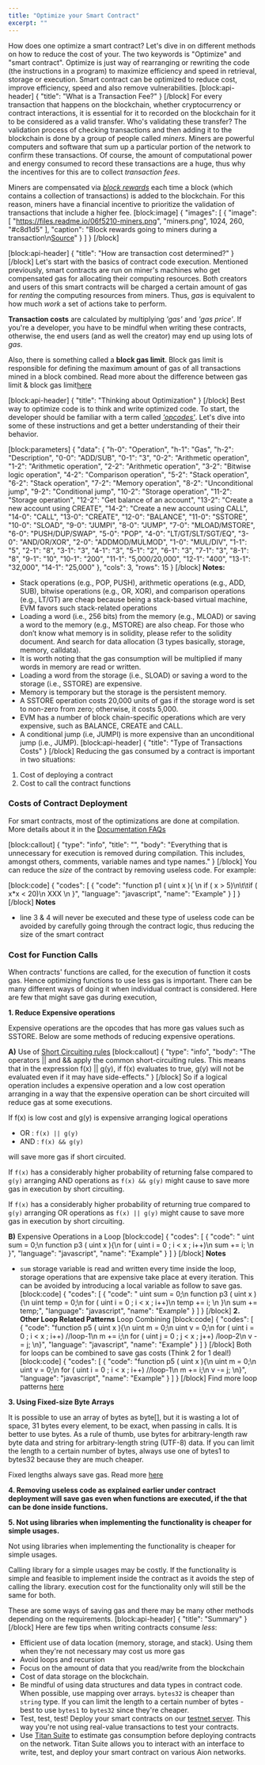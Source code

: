 ```yaml
---
title: "Optimize your Smart Contract"
excerpt: ""
---
```

How does one optimize a smart contract? Let's dive in on different methods on how to reduce the cost of your. The two keywords is "Optimize" and "smart contract". Optimize is just way of rearranging or rewriting the code (the instructions in a program) to maximize efficiency and speed in retrieval, storage or execution. Smart contract can be optimized to reduce cost, improve efficiency, speed and also remove vulnerabilities.
[block:api-header]
{
  "title": "What is a Transaction Fee?"
}
[/block]
For every transaction that happens on the blockchain, whether cryptocurrency or contract interactions, it is essential for it to recorded on the blockchain for it to be considered as a valid transfer. Who's validating these transfer? The validation process of checking transactions and then adding it to the blockchain is done by a group of people called *miners*. Miners are powerful computers and software that sum up a particular portion of the network to confirm these transactions. Of course, the amount of computational power and energy consumed to record these transactions are a huge, thus why the incentives for this are to collect *transaction fees*. 

Miners are compensated via [*block rewards*](https://www.investopedia.com/terms/b/block-reward.asp) each time a block (which contains a collection of transactions) is added to the blockchain. For this reason, miners have a financial incentive to prioritize the validation of transactions that include a higher fee. 
[block:image]
{
  "images": [
    {
      "image": [
        "https://files.readme.io/06f5210-miners.png",
        "miners.png",
        1024,
        260,
        "#c8d1d5"
      ],
      "caption": "Block rewards going to miners during a transaction\n[Source](https://vladimirribakov.com/concerns-bitcoin-fees-unconfirmed-transactions-growing/)"
    }
  ]
}
[/block]

[block:api-header]
{
  "title": "How are transaction cost determined?"
}
[/block]
Let's start with the basics of contract code execution. Mentioned previously, smart contracts are run on miner's machines who get compensated gas for allocating their computing resources. Both creators and users of this smart contracts will be charged a certain amount of gas for *renting* the computing resources from miners. Thus, *gas* is equivalent to how much *work* a set of actions take to perform. 

**Transaction costs** are calculated by multiplying *'gas'* and *'gas price'*. If you're a developer, you have to be mindful when writing these contracts, otherwise, the end users (and as well the creator) may end up using lots of *gas*. 

Also, there is something called a **block gas limit**. Block gas limit is responsible for defining the maximum amount of gas of all transactions mined in a block combined. Read more about the difference between gas limit & block gas limit[here](https://ethereum.stackexchange.com/questions/7359/are-gas-limit-in-transaction-and-block-gas-limit-different)


[block:api-header]
{
  "title": "Thinking about Optimization"
}
[/block]
Best way to optimize code is to think and write optimized code. To start, the developer should be familiar with a term called [*'opcodes'*](https://medium.com/@blockchain101/solidity-bytecode-and-opcode-basics-672e9b1a88c2). Let's dive into some of these instructions and get a better understanding of their their behavior.

[block:parameters]
{
  "data": {
    "h-0": "Operation",
    "h-1": "Gas",
    "h-2": "Description",
    "0-0": "ADD/SUB",
    "0-1": "3",
    "0-2": "Arithmetic operation",
    "1-2": "Arithmetic operation",
    "2-2": "Arithmetic operation",
    "3-2": "Bitwise logic operation",
    "4-2": "Comparison operation",
    "5-2": "Stack operation",
    "6-2": "Stack operation",
    "7-2": "Memory operation",
    "8-2": "Unconditional jump",
    "9-2": "Conditional jump",
    "10-2": "Storage operation",
    "11-2": "Storage operation",
    "12-2": "Get balance of an account",
    "13-2": "Create a new account using CREATE",
    "14-2": "Create a new account using CALL",
    "14-0": "CALL",
    "13-0": "CREATE",
    "12-0": "BALANCE",
    "11-0": "SSTORE",
    "10-0": "SLOAD",
    "9-0": "JUMPI",
    "8-0": "JUMP",
    "7-0": "MLOAD/MSTORE",
    "6-0": "PUSH/DUP/SWAP",
    "5-0": "POP",
    "4-0": "LT/GT/SLT/SGT/EQ",
    "3-0": "AND/OR/XOR",
    "2-0": "ADDMOD/MULMOD",
    "1-0": "MUL/DIV",
    "1-1": "5",
    "2-1": "8",
    "3-1": "3",
    "4-1": "3",
    "5-1": "2",
    "6-1": "3",
    "7-1": "3",
    "8-1": "8",
    "9-1": "10",
    "10-1": "200",
    "11-1": "5,000/20,000",
    "12-1": "400",
    "13-1": "32,000",
    "14-1": "25,000"
  },
  "cols": 3,
  "rows": 15
}
[/block]
**Notes:**
* Stack operations (e.g., POP, PUSH), arithmetic operations (e.g., ADD, SUB), bitwise operations (e.g., OR, XOR), and comparison operations (e.g., LT/GT) are cheap because being a stack-based virtual machine, EVM favors such stack-related operations
* Loading a word (i.e., 256 bits) from the memory (e.g., MLOAD) or saving a word to the memory (e.g., MSTORE) are also cheap. For those who don’t know what memory is in solidity, please refer to the solidity document. And search for data allocation (3 types basically, storage, memory, calldata).
* It is worth noting that the gas consumption will be multiplied if many words in memory are read or written.
* Loading a word from the storage (i.e., SLOAD) or saving a word to the storage (i.e., SSTORE) are expensive.
* Memory is temporary but the storage is the persistent memory.
* A SSTORE operation costs 20,000 units of gas if the storage word is set to non-zero from zero; otherwise, it costs 5,000.
* EVM has a number of block chain-specific operations which are very expensive, such as BALANCE, CREATE and CALL.
* A conditional jump (i.e, JUMPI) is more expensive than an unconditional jump (i.e., JUMP).
[block:api-header]
{
  "title": "Type of Transactions Costs"
}
[/block]
Reducing the gas consumed by a contract is important in two situations:
1. Cost of deploying a contract
2. Cost to call the contract functions

### Costs of Contract Deployment
For smart contracts, most of the optimizations are done at compilation. More details about it in the [Documentation FAQs](https://solidity.readthedocs.io/en/develop/frequently-asked-questions.html#are-comments-included-with-deployed-contracts-and-do-they-increase-deployment-gas) 

[block:callout]
{
  "type": "info",
  "title": "",
  "body": "Everything that is unnecessary for execution is removed during compilation. This includes, amongst others, comments, variable names and type names."
}
[/block]
You can reduce the *size* of the contract by removing useless code. 
For example: 

[block:code]
{
  "codes": [
    {
      "code": "function p1 ( uint x ){ \n    if ( x > 5)\n\t\tif ( x*x < 20)\n        XXX \n }",
      "language": "javascript",
      "name": "Example"
    }
  ]
}
[/block]
**Notes**
* line 3 & 4 will never be executed and these type of useless code can be avoided by carefully going through the contract logic, thus reducing the size of the smart contract

### Cost for Function Calls
When contracts' functions are called, for the execution of function it costs gas. Hence optimizing functions to use less gas is important. There can be many different ways of doing it when individual contract is considered. Here are few that might save gas during execution,

**1. Reduce Expensive operations**

 Expensive operations are the opcodes that has more gas values such as SSTORE. Below are some methods of reducing expensive operations.

**A)** Use of [Short Circuiting rules](https://solidity.readthedocs.io/en/develop/types.html#booleans)
[block:callout]
{
  "type": "info",
  "body": "The operators || and && apply the common short-circuiting rules. This means that in the expression f(x) || g(y), if f(x) evaluates to true, g(y) will not be evaluated even if it may have side-effects."
}
[/block]
So if a logical operation includes a expensive operation and a low cost operation arranging in a way that the expensive operation can be short circuited will reduce gas at some executions.

If f(x) is low cost and g(y) is expensive arranging logical operations
* OR :  `f(x) || g(y)`
* AND :  `f(x) && g(y)`

will save more gas if short circuited.

If `f(x)` has a considerably higher probability of returning false compared to `g(y)` arranging AND operations as `f(x) && g(y)` might cause to save more gas in execution by short circuiting.

If `f(x)` has a considerably higher probability of returning true compared to `g(y)`  arranging OR operations as `f(x) || g(y)` might cause to save more gas in execution by short circuiting.

**B)** Expensive Operations in a Loop
[block:code]
{
  "codes": [
    {
      "code": " uint sum = 0;\n function p3 ( uint x ){\n     for ( uint i = 0 ; i < x ; i++)\n         sum += i; \n }",
      "language": "javascript",
      "name": "Example"
    }
  ]
}
[/block]
**Notes**
* `sum` storage variable is read and written every time inside the loop, storage operations that are expensive take place at every iteration. This can be avoided by introducing a local variable as follow to save gas.
[block:code]
{
  "codes": [
    {
      "code": " uint sum = 0;\n function p3 ( uint x ){\n     uint temp = 0;\n     for ( uint i = 0 ; i < x ; i++)\n         temp += i; \n }\n sum += temp;",
      "language": "javascript",
      "name": "Example"
    }
  ]
}
[/block]
**2. Other Loop Related Patterns**
Loop Combining
[block:code]
{
  "codes": [
    {
      "code": "function p5 ( uint x ){\n    uint m = 0;\n    uint v = 0;\n    for ( uint i = 0 ; i < x ; i++) //loop-1\n        m += i;\n    for ( uint j = 0 ; j < x ; j++) /loop-2\n        v -= j; \n}",
      "language": "javascript",
      "name": "Example"
    }
  ]
}
[/block]
Both for loops can be combined to save gas costs (Think 2 for 1 deal!)
[block:code]
{
  "codes": [
    {
      "code": "function p5 ( uint x ){\n    uint m = 0;\n    uint v = 0;\n    for ( uint i = 0 ; i < x ; i++) //loop-1\n       m += i;\n       v -= j; \n}",
      "language": "javascript",
      "name": "Example"
    }
  ]
}
[/block]
Find more loop patterns [here](https://arxiv.org/pdf/1703.03994.pdf)

**3. Using Fixed-size Byte Arrays**

It is possible to use an array of bytes as byte[], but it is wasting a lot of space, 31 bytes every element, to be exact, when passing in calls. It is better to use bytes. As a rule of thumb, use bytes for arbitrary-length raw byte data and string for arbitrary-length string (UTF-8) data. If you can limit the length to a certain number of bytes, always use one of bytes1 to bytes32 because they are much cheaper.

Fixed lengths always save gas.
Read more [here](https://solidity.readthedocs.io/en/latest/types.html#fixed-size-byte-arrays)

**4. Removing useless code as explained earlier under contract deployment will save gas even when functions are executed, if the that can be done inside functions.**

**5. Not using libraries when implementing the functionality is cheaper for simple usages.**

Not using libraries when implementing the functionality is cheaper for simple usages.

Calling library for a simple usages may be costly. If the functionality is simple and feasible to implement inside the contract as it avoids the step of calling the library. execution cost for the functionality only will still be the same for both.

These are some ways of saving gas and there may be many other methods depending on the requirements.
[block:api-header]
{
  "title": "Summary"
}
[/block]
Here are few tips when writing contracts consume *less*:
* Efficient use of data location (memory, storage, and stack). Using them when they're not necessary may cost us more gas
* Avoid loops and recursion 
* Focus on the amount of data that you read/write from the blockchain
* Cost of data storage on the blockchain. 
* Be mindful of using data structures and data types in contract code. When possible, use mapping over arrays. `bytes32` is cheaper than `string` type. If you can limit the length to a certain number of bytes - best to use `bytes1` to `bytes32` since they're cheaper.
* Test, test, test! Deploy your smart contracts on our [testnet server](https://mastery.aion.network/#/dashboard). This way you're not using real-value transactions to test your contracts. 
* Use [Titan Suite](https://titan-suite.com/) to estimate gas consumption before deploying contracts on the network. Titan Suite allows you to interact with an interface to write, test, and deploy your smart contract on various Aion networks.